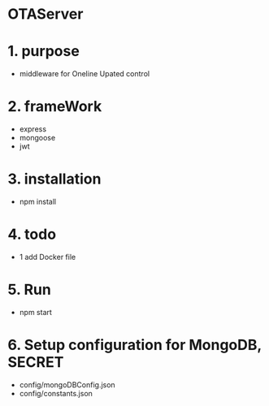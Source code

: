 # OTAServer
# 1. purpose
+ middleware for Oneline Upated control

# 2. frameWork
+ express
+ mongoose
+ jwt

# 3. installation
+ npm install

# 4. todo
+ 1 add Docker file

# 5. Run 
+ npm start

# 6. Setup configuration for MongoDB, SECRET
+ config/mongoDBConfig.json
+ config/constants.json